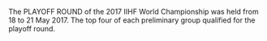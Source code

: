 The PLAYOFF ROUND of the 2017 IIHF World Championship was held from 18 to 21 May 2017. The top four of each preliminary group qualified for the playoff round.

